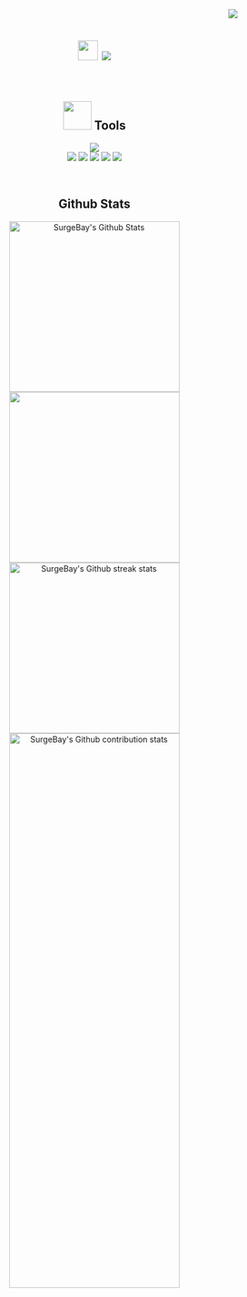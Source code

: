 <p align="right">
  <img src="https://visitcount.itsvg.in/api?id=SpaceSurge&icon=0&color=0">
</p>

<h1 align="center">
  <img src="https://user-images.githubusercontent.com/1303154/88677602-1635ba80-d120-11ea-84d8-d263ba5fc3c0.gif" width="35px" height="35px" />
  <img src="https://readme-typing-svg.herokuapp.com/?font=Righteous&size=35&animate=true&vCenter=true&width=175&height=40&duration=4000&lines=Hi+There!;">
</h1>
<br>

<h2 align="center"> <img src="https://media.giphy.com/media/VgCDAzcKvsR6OM0uWg/giphy.gif" width="50"> Tools </h2>

<p align="center">
    <img src="https://skillicons.dev/icons?i=windows,vscode,github,py,mysql,sklearn,postgres,git" />
    <br/>
    <img src="https://img.shields.io/badge/numpy-%23013243.svg?style=for-the-badge&logo=numpy&logoColor=white" />
    <img src="https://img.shields.io/badge/pandas-%23150458.svg?style=for-the-badge&logo=pandas&logoColor=white" />
    <img src="https://img.shields.io/badge/jupyter-F37626.svg?style=for-the-badge&logo=jupyter&logoColor=white" />
    <img src="https://img.shields.io/badge/matplotlib-%23e69f00.svg?style=for-the-badge&logo=matplotlib&logoColor=white" />
    <img src="https://img.shields.io/badge/Seaborn-%23e69f00.svg?style=for-the-badge&logo=seaborn&logoColor=white" />
</p>

<br>

<h2 align="center"> Github Stats </h2>

<p align="center">
    <img alt="SurgeBay's Github Stats" width=300 src="https://denvercoder1-github-readme-stats.vercel.app/api/?username=SpaceSurge&show_icons=true&include_all_commits=true&count_private=true&theme=codeSTACKr&hide_border=true&rank_icon=github"/>
    <img width=300 src="https://github-readme-stats.vercel.app/api/top-langs/?username=SpaceSurge&count_private=true&theme=dark&layout=compact"/>
    <img width=300 alt="SurgeBay's Github streak stats" src="https://github-readme-streak-stats-salesp07.vercel.app/?user=salesp07&count_private=true&theme=dark&border_radius=10"/>
    <img width=300 alt="SurgeBay's Github contribution stats" height=50% src="https://github-contribution-stats.vercel.app/api/?username=SpaceSurge"/>
</p>
